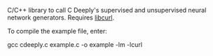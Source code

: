 C/C++ library to call C Deeply's supervised and unsupervised neural network generators.  Requires [libcurl](https://curl.se/libcurl/).

To compile the example file, enter:

gcc cdeeply.c example.c -o example -lm -lcurl
